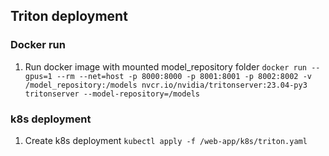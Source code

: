 ## Triton deployment
### Docker run
1. Run docker image with mounted model_repository folder
```docker run --gpus=1 --rm --net=host -p 8000:8000 -p 8001:8001 -p 8002:8002 -v /model_repository:/models nvcr.io/nvidia/tritonserver:23.04-py3 tritonserver --model-repository=/models```

### k8s deployment
1. Create k8s deployment
```kubectl apply -f /web-app/k8s/triton.yaml```